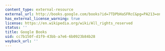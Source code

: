 ```yaml
---
content_type: external-resource
external_url: http://books.google.com/books?id=7TDPbHaSFRcC&pg=PA213=onepage
has_external_license_warning: true
license: https://en.wikipedia.org/wiki/All_rights_reserved
status: ''
title: Google Books
uid: cc7b150f-d1f9-43bb-a7e6-6b0923b84b28
wayback_url: ''
---
```

